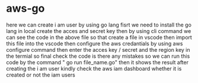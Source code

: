 # aws-go
here we can create i am user by using go lang 
fisrt we need to install the go lang in local 
create the acces and secret key 
then by using cli command
we can see the code in the above file so that
create a file in vscode 
then import this file into the vscode 
then configure the aws credantials by using aws configure command
then enter the acces key / secret and the region key in the termial 
so final check the code is there any mistakes 
so we can run this code by the command " go run file_name.go"
then it shows the result 
after creating the i am user kindly check the aws iam dashboard whether it is created or not the iam users 

